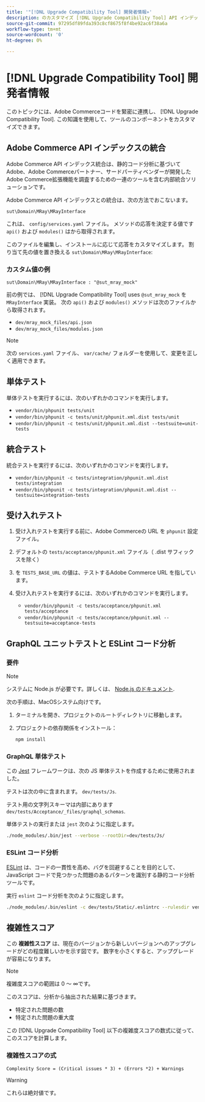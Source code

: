 ```yaml
---
title: '"[!DNL Upgrade Compatibility Tool] 開発者情報»'
description: のカスタマイズ [!DNL Upgrade Compatibility Tool] API インデックスの統合を使用する。
source-git-commit: 97295df89fda393c8cf8675f8f4be92ac6f38a6a
workflow-type: tm+mt
source-wordcount: '0'
ht-degree: 0%

---
```



# [!DNL Upgrade Compatibility Tool] 開発者情報

このトピックには、Adobe Commerceコードを緊密に連携し、 [!DNL Upgrade Compatibility Tool]. この知識を使用して、ツールのコンポーネントをカスタマイズできます。

## Adobe Commerce API インデックスの統合

Adobe Commerce API インデックス統合は、静的コード分析に基づいてAdobe、Adobe Commerceパートナー、サードパーティベンダーが開発したAdobe Commerce拡張機能を調査するための一連のツールを含む内部統合ソリューションです。

Adobe Commerce API インデックスとの統合は、次の方法でおこないます。

`sut\Domain\MRay\MRayInterface`

これは、 `config/services.yaml` ファイル。 メソッドの応答を決定する値です `api()` および `modules()` はから取得されます。

このファイルを編集し、インストールに応じて応答をカスタマイズします。 割り当て先の値を置き換える `sut\Domain\MRay\MRayInterface`:

### カスタム値の例

`sut\Domain\MRay\MRayInterface : "@sut_mray_mock"`

前の例では、 [!DNL Upgrade Compatibility Tool] uses `@sut_mray_mock` を `MRayInterface` 実装。 次の `api()` および `modules()` メソッドは次のファイルから取得されます。

- `dev/mray_mock_files/api.json`
- `dev/mray_mock_files/modules.json`

>[!NOTE]
>
>次の `services.yaml` ファイル、 `var/cache/` フォルダーを使用して、変更を正しく適用できます。

## 単体テスト

単体テストを実行するには、次のいずれかのコマンドを実行します。

- `vendor/bin/phpunit tests/unit`
- `vendor/bin/phpunit -c tests/unit/phpunit.xml.dist tests/unit`
- `vendor/bin/phpunit -c tests/unit/phpunit.xml.dist --testsuite=unit-tests`

## 統合テスト

統合テストを実行するには、次のいずれかのコマンドを実行します。

- `vendor/bin/phpunit -c tests/integration/phpunit.xml.dist tests/integration`
- `vendor/bin/phpunit -c tests/integration/phpunit.xml.dist --testsuite=integration-tests`

## 受け入れテスト

1. 受け入れテストを実行する前に、Adobe Commerceの URL を `phpunit` 設定ファイル。
1. デフォルトの `tests/acceptance/phpunit.xml` ファイル（ .dist サフィックスを除く）
1. を `TESTS_BASE_URL` の値は、テストするAdobe Commerce URL を指しています。
1. 受け入れテストを実行するには、次のいずれかのコマンドを実行します。

   - `vendor/bin/phpunit -c tests/acceptance/phpunit.xml tests/acceptance`
   - `vendor/bin/phpunit -c tests/acceptance/phpunit.xml --testsuite=acceptance-tests`

## GraphQL ユニットテストと ESLint コード分析

### 要件

>[!NOTE]
>
>システムに Node.js が必要です。詳しくは、 [Node.js のドキュメント](https://nodejs.dev/learn/how-to-install-nodejs).

次の手順は、MacOSシステム向けです。

1. ターミナルを開き、プロジェクトのルートディレクトリに移動します。
1. プロジェクトの依存関係をインストール：

   ```bash
   npm install
   ```

### GraphQL 単体テスト

この [Jest](https://jestjs.io/docs/getting-started) フレームワークは、次の JS 単体テストを作成するために使用されました。

テストは次の中に含まれます。 `dev/tests/Js`.

テスト用の文字列スキーマは内部にあります `dev/tests/Acceptance/_files/graphql_schemas`.

単体テストの実行または `jest` 次のように指定します。

```bash
./node_modules/.bin/jest --verbose --rootDir=dev/tests/Js/
```

### ESLint コード分析

[ESLint](https://eslint.org/docs/user-guide/getting-started) は、コードの一貫性を高め、バグを回避することを目的として、JavaScript コードで見つかった問題のあるパターンを識別する静的コード分析ツールです。

実行 `eslint` コード分析を次のように指定します。

```bash
./node_modules/.bin/eslint -c dev/tests/Static/.eslintrc --rulesdir vendor/magento/magento-coding-standard/eslint/rules path/to/analyse
```

## 複雑性スコア

この **複雑性スコア** は、現在のバージョンから新しいバージョンへのアップグレードがどの程度難しいかを示す図です。 数字を小さくすると、アップグレードが容易になります。

>[!NOTE]
>
>複雑度スコアの範囲は 0 ～ ∞です。

このスコアは、分析から抽出された結果に基づきます。

- 特定された問題の数
- 特定された問題の重大度

この [!DNL Upgrade Compatibility Tool] 以下の複雑度スコアの数式に従って、このスコアを計算します。

### 複雑性スコアの式

`Complexity Score = (Critical issues * 3) + (Errors *2) + Warnings`

>[!WARNING]
>
>これらは絶対値です。
